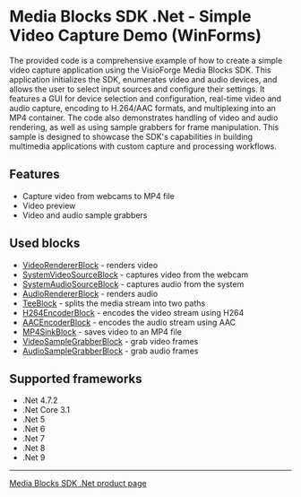 # Media Blocks SDK .Net - Simple Video Capture Demo (WinForms)

The provided code is a comprehensive example of how to create a simple video capture application using the VisioForge Media Blocks SDK. This application initializes the SDK, enumerates video and audio devices, and allows the user to select input sources and configure their settings. It features a GUI for device selection and configuration, real-time video and audio capture, encoding to H.264/AAC formats, and multiplexing into an MP4 container. The code also demonstrates handling of video and audio rendering, as well as using sample grabbers for frame manipulation. This sample is designed to showcase the SDK's capabilities in building multimedia applications with custom capture and processing workflows.

## Features

- Capture video from webcams to MP4 file
- Video preview
- Video and audio sample grabbers

## Used blocks

- [VideoRendererBlock](https://www.visioforge.com/help/docs/dotnet/mediablocks/VideoRendering/) - renders video
- [SystemVideoSourceBlock](https://www.visioforge.com/help/docs/dotnet/mediablocks/Sources/SystemVideoSourceBlock/) - captures video from the webcam
- [SystemAudioSourceBlock](https://www.visioforge.com/help/docs/dotnet/mediablocks/Sources/SystemAudioSourceBlock/) - captures audio from the system
- [AudioRendererBlock](https://www.visioforge.com/help/docs/dotnet/mediablocks/AudioRendering/) - renders audio
- [TeeBlock](https://www.visioforge.com/help/docs/dotnet/mediablocks/Special/TeeBlock/) - splits the media stream into two paths
- [H264EncoderBlock](https://www.visioforge.com/help/docs/dotnet/mediablocks/VideoEncoders/H264EncoderBlock/) - encodes the video stream using H264
- [AACEncoderBlock](https://www.visioforge.com/help/docs/dotnet/mediablocks/AudioEncoders/AACEncoderBlock/) - encodes the audio stream using AAC
- [MP4SinkBlock](https://www.visioforge.com/help/docs/dotnet/mediablocks/Sinks/MP4SinkBlock/) - saves video to an MP4 file
- [VideoSampleGrabberBlock](https://www.visioforge.com/help/docs/dotnet/mediablocks/VideoProcessing/VideoSampleGrabberBlock/) - grab video frames
- [AudioSampleGrabberBlock](https://www.visioforge.com/help/docs/dotnet/mediablocks/AudioProcessing/AudioSampleGrabberBlock/) - grab audio frames

## Supported frameworks

- .Net 4.7.2
- .Net Core 3.1
- .Net 5
- .Net 6
- .Net 7
- .Net 8
- .Net 9

---

[Media Blocks SDK .Net product page](https://www.visioforge.com/media-blocks-sdk)
